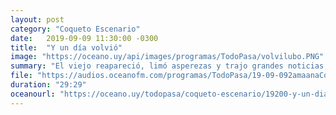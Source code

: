 ```yaml
---
layout: post
category: "Coqueto Escenario"
date:   2019-09-09 11:30:00 -0300
title:  "Y un día volvió"
image: "https://oceano.uy/api/images/programas/TodoPasa/volvilubo.PNG"
summary: "El viejo reapareció, limó asperezas y trajo grandes noticias, de esas que te cambian la mañana, como el trapecista con diarrea que defecó sobre 23 espectadores. La llegada de Maradona a La Plata, los problemas del Partido Digital y las disculpas de las disculpas de un diario capitalino."
file: "https://audios.oceanofm.com/programas/TodoPasa/19-09-092amaanaCoquetoescenario.mp3"
duration: "29:29"
oceanourl: "https://oceano.uy/todopasa/coqueto-escenario/19200-y-un-dia-volvio"
---
```


